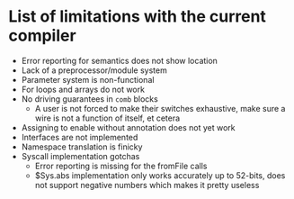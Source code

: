 # List of limitations with the current compiler
* Error reporting for semantics does not show location
* Lack of a preprocessor/module system
* Parameter system is non-functional
* For loops and arrays do not work
* No driving guarantees in `comb` blocks
    * A user is not forced to make their switches exhaustive, make sure a wire is not a function of itself, et cetera
* Assigning to enable without annotation does not yet work
* Interfaces are not implemented
* Namespace translation is finicky
* Syscall implementation gotchas
    * Error reporting is missing for the fromFile calls
    * $Sys.abs implementation only works accurately up to 52-bits, does not support negative numbers which makes it pretty useless